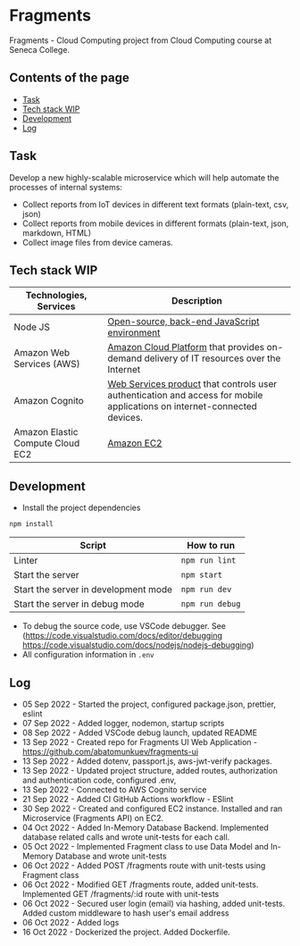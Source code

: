 # Fragments

Fragments - Cloud Computing project from Cloud Computing course at Seneca College.

## Contents of the page

- [Task](https://github.com/abatomunkuev/fragments#task)
- [Tech stack WIP](https://github.com/abatomunkuev/fragments#tech-stack-wip)
- [Development](https://github.com/abatomunkuev/fragments#development)
- [Log](https://github.com/abatomunkuev/fragments#log)

## Task

Develop a new highly-scalable microservice which will help automate the processes of internal systems:

- Collect reports from IoT devices in different text formats (plain-text, csv, json)
- Collect reports from mobile devices in different formats (plain-text, json, markdown, HTML)
- Collect image files from device cameras.

## Tech stack WIP

| Technologies, Services           | Description                                                                                                                                                  |
| -------------------------------- | ------------------------------------------------------------------------------------------------------------------------------------------------------------ |
| Node JS                          | [Open-source, back-end JavaScript environment](https://nodejs.org/en/about/)                                                                                 |
| Amazon Web Services (AWS)        | [Amazon Cloud Platform](https://aws.amazon.com) that provides on-demand delivery of IT resources over the Internet                                           |
| Amazon Cognito                   | [ Web Services product](https://aws.amazon.com/cognito/) that controls user authentication and access for mobile applications on internet-connected devices. |
| Amazon Elastic Compute Cloud EC2 | [Amazon EC2](https://aws.amazon.com/ec2/)                                                                                                                    |

## Development

- Install the project dependencies

```
npm install
```

| Script                               | How to run      |
| ------------------------------------ | --------------- |
| Linter                               | `npm run lint`  |
| Start the server                     | `npm start`     |
| Start the server in development mode | `npm run dev`   |
| Start the server in debug mode       | `npm run debug` |

- To debug the source code, use VSCode debugger. See (https://code.visualstudio.com/docs/editor/debugging https://code.visualstudio.com/docs/nodejs/nodejs-debugging)
- All configuration information in `.env`

## Log

- 05 Sep 2022 - Started the project, configured package.json, prettier, eslint
- 07 Sep 2022 - Added logger, nodemon, startup scripts
- 08 Sep 2022 - Added VSCode debug launch, updated README
- 13 Sep 2022 - Created repo for Fragments UI Web Application - https://github.com/abatomunkuev/fragments-ui
- 13 Sep 2022 - Added dotenv, passport.js, aws-jwt-verify packages.
- 13 Sep 2022 - Updated project structure, added routes, authorization and authentication code, configured .env,
- 13 Sep 2022 - Connected to AWS Cognito service
- 21 Sep 2022 - Added CI GitHub Actions workflow - ESlint
- 30 Sep 2022 - Created and configured EC2 instance. Installed and ran Microservice (Fragments API) on EC2.
- 04 Oct 2022 - Added In-Memory Database Backend. Implemented database related calls and wrote unit-tests for each call.
- 05 Oct 2022 - Implemented Fragment class to use Data Model and In-Memory Database and wrote unit-tests
- 06 Oct 2022 - Added POST /fragments route with unit-tests using Fragment class
- 06 Oct 2022 - Modified GET /fragments route, added unit-tests. Implemented GET /fragments/:id route with unit-tests
- 06 Oct 2022 - Secured user login (email) via hashing, added unit-tests. Added custom middleware to hash user's email address
- 06 Oct 2022 - Added logs
- 16 Oct 2022 - Dockerized the project. Added Dockerfile.

